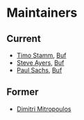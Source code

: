 Maintainers
===========

## Current
* [Timo Stamm](https://github.com/timostamm), [Buf](https://buf.build)
* [Steve Ayers](https://github.com/smaye81), [Buf](https://buf.build)
* [Paul Sachs](https://github.com/paul-sachs), [Buf](https://buf.build)

## Former
* [Dimitri Mitropoulos](https://github.com/dimitropoulos)

